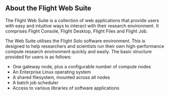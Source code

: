 ## About the Flight Web Suite

The Flight Web Suite is a collection of web applications that provide 
users with easy and intuitive ways to interact with their research 
environment. It comprises Flight Console, Flight Desktop, Flight Files 
and Flight Job.

The Web Suite utilises the Flight Solo software environment. 
This is designed to help researchers and scientists run their own 
high-performance compute research environment quickly and easily. 
The basic structure provided for users is as follows:

- One gateway node, plus a configurable number of compute nodes
- An Enterprise Linux operating system
- A shared filesystem, mounted across all nodes
- A batch job scheduler
- Access to various libraries of software applications
